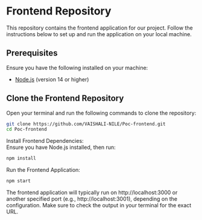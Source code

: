 # Frontend Repository

This repository contains the frontend application for our project. Follow the instructions below to set up and run the application on your local machine.

## Prerequisites

Ensure you have the following installed on your machine:

- [Node.js](https://nodejs.org/en/download/) (version 14 or higher)

## Clone the Frontend Repository

Open your terminal and run the following commands to clone the repository:

```bash
git clone https://github.com/VAISHALI-NILE/Poc-frontend.git
cd Poc-frontend
```
Install Frontend Dependencies:  
Ensure you have Node.js installed, then run: 
```bash
npm install
```
Run the Frontend Application: 
```bash
npm start
```
The frontend application will typically run on http://localhost:3000 or another specified port (e.g., 
http://localhost:3001), depending on the configuration. Make sure to check the output in your 
terminal for the exact URL. 
